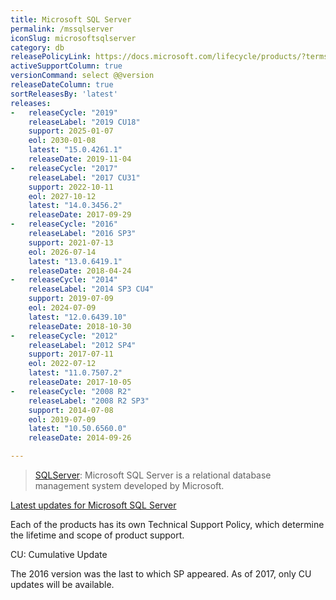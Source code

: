 ```yaml
---
title: Microsoft SQL Server
permalink: /mssqlserver
iconSlug: microsoftsqlserver
category: db
releasePolicyLink: https://docs.microsoft.com/lifecycle/products/?terms=SQL%20Server
activeSupportColumn: true
versionCommand: select @@version
releaseDateColumn: true
sortReleasesBy: 'latest'
releases:
-   releaseCycle: "2019"
    releaseLabel: "2019 CU18"
    support: 2025-01-07
    eol: 2030-01-08
    latest: "15.0.4261.1"
    releaseDate: 2019-11-04
-   releaseCycle: "2017"
    releaseLabel: "2017 CU31"
    support: 2022-10-11
    eol: 2027-10-12
    latest: "14.0.3456.2"
    releaseDate: 2017-09-29
-   releaseCycle: "2016"
    releaseLabel: "2016 SP3"
    support: 2021-07-13
    eol: 2026-07-14
    latest: "13.0.6419.1"
    releaseDate: 2018-04-24
-   releaseCycle: "2014"
    releaseLabel: "2014 SP3 CU4"
    support: 2019-07-09
    eol: 2024-07-09
    latest: "12.0.6439.10"
    releaseDate: 2018-10-30
-   releaseCycle: "2012"
    releaseLabel: "2012 SP4"
    support: 2017-07-11
    eol: 2022-07-12
    latest: "11.0.7507.2"
    releaseDate: 2017-10-05
-   releaseCycle: "2008 R2"
    releaseLabel: "2008 R2 SP3"
    support: 2014-07-08
    eol: 2019-07-09
    latest: "10.50.6560.0"
    releaseDate: 2014-09-26

---
```


>[SQLServer](https://www.microsoft.com/sql-server/): Microsoft SQL Server is a relational database management system developed by Microsoft.

[Latest updates for Microsoft SQL Server](https://docs.microsoft.com/sql/database-engine/install-windows/latest-updates-for-microsoft-sql-server)

Each of the products has its own Technical Support Policy, which determine the lifetime and scope of product support.

CU: Cumulative Update

The 2016 version was the last to which SP appeared. As of 2017, only CU updates will be available.
